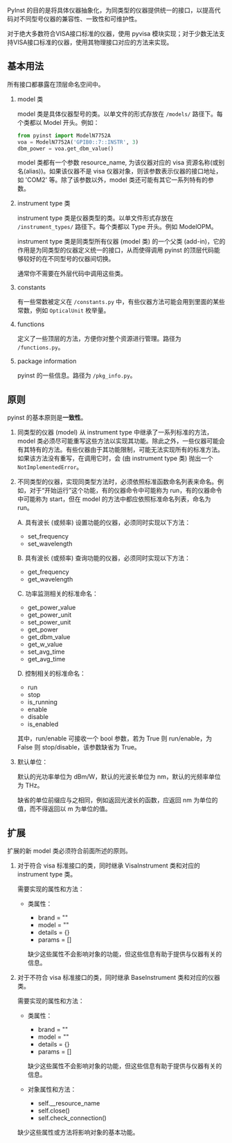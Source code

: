 PyInst 的目的是将具体仪器抽象化，为同类型的仪器提供统一的接口，以提高代码对不同型号仪器的兼容性、一致性和可维护性。

对于绝大多数符合VISA接口标准的仪器，使用 pyvisa 模块实现；对于少数无法支持VISA接口标准的仪器，使用其物理接口对应的方法来实现。

## 基本用法

所有接口都暴露在顶层命名空间中。

1.  model 类
   
    model 类是具体仪器型号的类。以单文件的形式存放在 `/models/` 路径下。每个类都以 Model 开头。例如：

    ``` python
    from pyinst import ModelN7752A
    voa = ModelN7752A('GPIB0::7::INSTR', 3)
    dbm_power = voa.get_dbm_value()
    ```

    model 类都有一个参数 resource_name, 为该仪器对应的 visa 资源名称(或别名(alias))。如果该仪器不是 visa 仪器对象，则该参数表示仪器的接口地址，如 'COM2' 等。除了该参数以外，model 类还可能有其它一系列特有的参数。

2.  instrument type 类

    instrument type 类是仪器类型的类。以单文件形式存放在 `/instrument_types/` 路径下。每个类都以 Type 开头。例如 ModelOPM。

    instrument type 类是同类型所有仪器 (model 类) 的一个父类 (add-in)，它的作用是为同类型的仪器定义统一的接口，从而使得调用 pyinst 的顶层代码能够较好的在不同型号的仪器间切换。

    通常你不需要在外层代码中调用这些类。

3.  constants

    有一些常数被定义在 `/constants.py` 中，有些仪器方法可能会用到里面的某些常数，例如 `OpticalUnit` 枚举量。

4.  functions

    定义了一些顶层的方法，方便你对整个资源进行管理。路径为 `/functions.py`。

5.  package information

    pyinst 的一些信息。路径为 `/pkg_info.py`。

## 原则

pyinst 的基本原则是**一致性**。

1.  同类型的仪器 (model) 从 instrument type 中继承了一系列标准的方法，model 类必须尽可能重写这些方法以实现其功能。除此之外，一些仪器可能会有其特有的方法。有些仪器由于其功能限制，可能无法实现所有的标准方法。如果该方法没有重写，在调用它时，会 (由 instrument type 类) 抛出一个 `NotImplementedError`。

2.  不同类型的仪器，实现同类型方法时，必须依照标准函数命名列表来命名。例如，对于“开始运行”这个功能，有的仪器命令中可能称为 run，有的仪器命令中可能称为 start，但在 model 的方法中都应依照标准命名列表，命名为 run。

    A. 具有波长 (或频率) 设置功能的仪器，必须同时实现以下方法：
    * set_frequency
    * set_wavelength

    B. 具有波长 (或频率) 查询功能的仪器，必须同时实现以下方法：
    * get_frequency
    * get_wavelength

    C. 功率监测相关的标准命名：
    * get_power_value
    * get_power_unit
    * set_power_unit
    * get_power
    * get_dbm_value
    * get_w_value
    * set_avg_time
    * get_avg_time

    D. 控制相关的标准命名：
    * run
    * stop
    * is_running
    * enable
    * disable
    * is_enabled

    其中，run/enable 可接收一个 bool 参数，若为 True 则 run/enable，为 False 则 stop/disable，该参数缺省为 True。

3.  默认单位：
    
    默认的光功率单位为 dBm/W，默认的光波长单位为 nm，默认的光频率单位为 THz。
    
    缺省的单位前缀应与之相同，例如返回光波长的函数，应返回 nm 为单位的值，而不得返回以 m 为单位的值。

## 扩展

扩展的新 model 类必须符合前面所述的原则。

1. 对于符合 visa 标准接口的类，同时继承 VisaInstrument 类和对应的 instrument type 类。

    需要实现的属性和方法：
    *  类属性：
        * brand = ""
        * model = ""
        * details = {}
        * params = []

        缺少这些属性不会影响对象的功能，但这些信息有助于提供与仪器有关的信息。

2. 对于不符合 visa 标准接口的类，同时继承 BaseInstrument 类和对应的仪器类。

    需要实现的属性和方法：
    *  类属性：
        * brand = ""
        * model = ""
        * details = {}
        * params = []

        缺少这些属性不会影响对象的功能，但这些信息有助于提供与仪器有关的信息。
    *  对象属性和方法：
        * self.__resource_name
        * self.close()
        * self.check_connection()

    缺少这些属性或方法将影响对象的基本功能。
